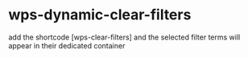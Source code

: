 # wps-dynamic-clear-filters

add the shortcode [wps-clear-filters] and the selected filter terms will appear in their dedicated container
